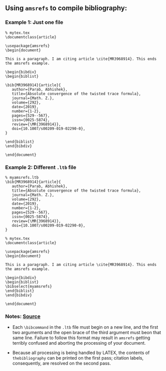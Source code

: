 ## Using `amsrefs` to compile bibliography:

### Example 1: Just one file
```
% mytex.tex
\documentclass{article}

\usepackage{amsrefs}
\begin{document}

This is a paragraph. I am citing article \cite{MR3968914}. This ends the amsrefs example. 

\begin{bibdiv}
\begin{biblist}

\bib{MR3968914}{article}{
   author={Parab, Abhishek},
   title={Absolute convergence of the twisted trace formula},
   journal={Math. Z.},
   volume={292},
   date={2019},
   number={1-2},
   pages={529--567},
   issn={0025-5874},
   review={\MR{3968914}},
   doi={10.1007/s00209-019-02290-0},
}

\end{biblist}
\end{bibdiv}

\end{document}
```

### Example 2: Different `.ltb` file
```
% myamsrefs.ltb
\bib{MR3968914}{article}{
   author={Parab, Abhishek},
   title={Absolute convergence of the twisted trace formula},
   journal={Math. Z.},
   volume={292},
   date={2019},
   number={1-2},
   pages={529--567},
   issn={0025-5874},
   review={\MR{3968914}},
   doi={10.1007/s00209-019-02290-0},
}
```

```
% mytex.tex
\documentclass{article}

\usepackage{amsrefs}
\begin{document}

This is a paragraph. I am citing article \cite{MR3968914}. This ends the amsrefs example. 

\begin{bibdiv}
\begin{biblist}
\bibselect{myamsrefs}
\end{biblist}
\end{bibdiv}

\end{document}
```

### Notes: [Source](http://www.bakoma-tex.com/doc/latex/amsrefs/amsrdoc.pdf)

- Each `\bibcommand` in the `.ltb` file must begin on a new line, and the first  two 
arguments  and  the  open  brace  of  the  third  argument  must  beon  that  same  line. 
Failure  to  follow  this  format  may  result  in `amsrefs` getting terribly confused 
and aborting the processing of your document.

- Because all processing is being handled by LATEX, the contents of `thebibliography` 
can be printed on the first pass; citation labels, consequently, are resolved on the second pass.

